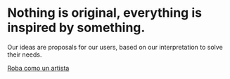 # Nothing is original, everything is inspired by something.

Our ideas are proposals for our users, based on our interpretation to solve their needs.

[Roba como un artista](https://www.amazon.com.mx/Roba-como-artista-acerca-creativo/dp/6071120853?__mk_es_MX=%C3%85M%C3%85%C5%BD%C3%95%C3%91&keywords=nada+es+original&qid=1641964554&sr=8-33&linkCode=sl1&tag=uxcristopher-20&linkId=f1f9bdbee8b4cc28941d66668f30f350&language=es_MX&ref_=as_li_ss_tl)
